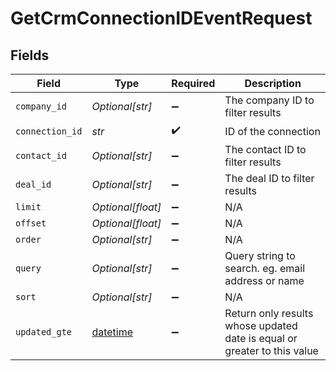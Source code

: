 # GetCrmConnectionIDEventRequest


## Fields

| Field                                                                        | Type                                                                         | Required                                                                     | Description                                                                  |
| ---------------------------------------------------------------------------- | ---------------------------------------------------------------------------- | ---------------------------------------------------------------------------- | ---------------------------------------------------------------------------- |
| `company_id`                                                                 | *Optional[str]*                                                              | :heavy_minus_sign:                                                           | The company ID to filter results                                             |
| `connection_id`                                                              | *str*                                                                        | :heavy_check_mark:                                                           | ID of the connection                                                         |
| `contact_id`                                                                 | *Optional[str]*                                                              | :heavy_minus_sign:                                                           | The contact ID to filter results                                             |
| `deal_id`                                                                    | *Optional[str]*                                                              | :heavy_minus_sign:                                                           | The deal ID to filter results                                                |
| `limit`                                                                      | *Optional[float]*                                                            | :heavy_minus_sign:                                                           | N/A                                                                          |
| `offset`                                                                     | *Optional[float]*                                                            | :heavy_minus_sign:                                                           | N/A                                                                          |
| `order`                                                                      | *Optional[str]*                                                              | :heavy_minus_sign:                                                           | N/A                                                                          |
| `query`                                                                      | *Optional[str]*                                                              | :heavy_minus_sign:                                                           | Query string to search. eg. email address or name                            |
| `sort`                                                                       | *Optional[str]*                                                              | :heavy_minus_sign:                                                           | N/A                                                                          |
| `updated_gte`                                                                | [datetime](https://docs.python.org/3/library/datetime.html#datetime-objects) | :heavy_minus_sign:                                                           | Return only results whose updated date is equal or greater to this value     |